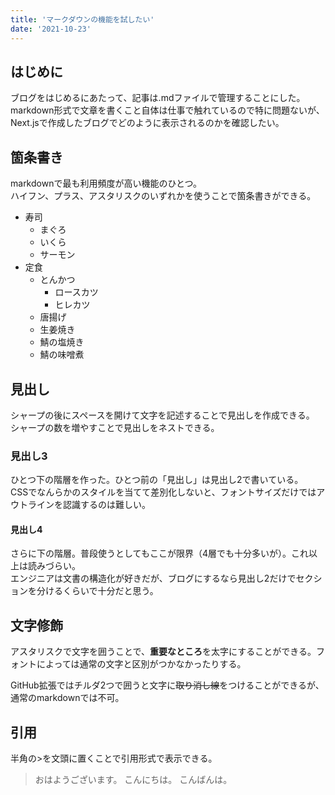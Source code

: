 ```yaml
---
title: 'マークダウンの機能を試したい'
date: '2021-10-23'
---
```


## はじめに
ブログをはじめるにあたって、記事は.mdファイルで管理することにした。  
markdown形式で文章を書くこと自体は仕事で触れているので特に問題ないが、Next.jsで作成したブログでどのように表示されるのかを確認したい。

## 箇条書き
markdownで最も利用頻度が高い機能のひとつ。  
ハイフン、プラス、アスタリスクのいずれかを使うことで箇条書きができる。

- 寿司
  - まぐろ
  - いくら
  - サーモン
- 定食
  - とんかつ
    - ロースカツ
    - ヒレカツ
  - 唐揚げ
  - 生姜焼き
  - 鯖の塩焼き
  - 鯖の味噌煮

## 見出し
シャープの後にスペースを開けて文字を記述することで見出しを作成できる。  
シャープの数を増やすことで見出しをネストできる。

### 見出し3
ひとつ下の階層を作った。ひとつ前の「見出し」は見出し2で書いている。  
CSSでなんらかのスタイルを当てて差別化しないと、フォントサイズだけではアウトラインを認識するのは難しい。

#### 見出し4
さらに下の階層。普段使うとしてもここが限界（4層でも十分多いが）。これ以上は読みづらい。  
エンジニアは文書の構造化が好きだが、ブログにするなら見出し2だけでセクションを分けるくらいで十分だと思う。

## 文字修飾
アスタリスクで文字を囲うことで、**重要なところ**を太字にすることができる。フォントによっては通常の文字と区別がつかなかったりする。

GitHub拡張ではチルダ2つで囲うと文字に~~取り消し線~~をつけることができるが、通常のmarkdownでは不可。


## 引用
半角の>を文頭に置くことで引用形式で表示できる。

> おはようございます。
> こんにちは。
> こんばんは。
